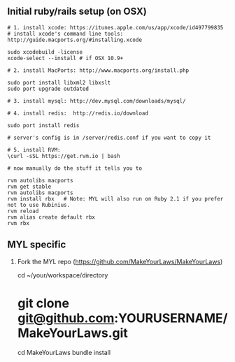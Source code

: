 Initial ruby/rails setup (on OSX)
---------------------------------

    # 1. install xcode: https://itunes.apple.com/us/app/xcode/id497799835
    # install xcode's command line tools: http://guide.macports.org/#installing.xcode

    sudo xcodebuild -license
    xcode-select --install # if OSX 10.9+

    # 2. install MacPorts: http://www.macports.org/install.php

    sudo port install libxml2 libxslt
    sudo port upgrade outdated

    # 3. install mysql: http://dev.mysql.com/downloads/mysql/

    # 4. install redis:  http://redis.io/download

    sudo port install redis

    # server's config is in /server/redis.conf if you want to copy it

    # 5. install RVM:
    \curl -sSL https://get.rvm.io | bash

    # now manually do the stuff it tells you to

    rvm autolibs macports
    rvm get stable
    rvm autolibs macports
    rvm install rbx   # Note: MYL will also run on Ruby 2.1 if you prefer not to use Rubinius.
    rvm reload
    rvm alias create default rbx
    rvm rbx


MYL specific
------------

1. Fork the MYL repo (https://github.com/MakeYourLaws/MakeYourLaws)

    cd ~/your/workspace/directory
    # git clone git@github.com:YOURUSERNAME/MakeYourLaws.git
    cd MakeYourLaws
    bundle install
